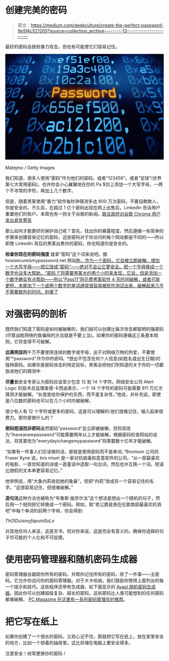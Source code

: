 # 创建完美的密码

> 原文：<https://medium.com/geekculture/create-the-perfect-password-9e5f4c521205?source=collection_archive---------13----------------------->

最好的密码会挫败暴力攻击，但也有可能使它们容易记住。

![](img/cfe70706be2f6bc04258bd524efa709c.png)

Matejmo / Getty Images

我们知道，很多人使用“密码”作为他们的密码。或者“123456”。或者“足球”(世界第七大常用密码)。也许你会小心翼翼地在你的 Pa $剑上添加一个大写字母，一两个不寻常的字符，再加上几个数字。

但是，随着黑客使用“暴力”软件每秒钟猜测多达 800 万次密码，不要自欺欺人，你是安全的。不久前，在超过 1 亿个密码出现在网上出售后，LinkedIn 告诉用户重置他们的账户。本周也有一则关于谷歌的新闻。[联合政府对谷歌 Chrome 用户发出紧急警告](https://www.thenewsminute.com/article/union-govt-issues-urgent-warning-google-chrome-users-158754)

那么如何才能更好的保护自己呢？首先，找出你的暴露程度，然后遵循一些简单的步骤来创建容易记忆的密码，这些密码对于你访问的每个网站都是不同的——所以即使 LinkedIn 背后的黑客出售你的密码，你也知道你是安全的。

**检查你现在的密码强度**
就拿“密码”这个词来说吧。据 howsecureismypassword.net 网站[称，作为一个密码，它会被立即破解。增加一个大写字母——把它改成“密码”——绝对不会让它更安全。把一个字母换成一个数字也没多大帮助。“密码 1”将需要黑客大约两个小时来发现，它说。但是添加一个数字确实有点帮助——所以“Pass11”将花费黑客软件 4 天时间破解，或者可能更短。末尾加了一个或两个数字的单词通常很容易被软件测试出来，破解起来几乎不需要额外的时间。别傻了](https://howsecureismypassword.net/)

# 对强密码的剖析

既然我们知道了密码是如何被破解的，我们就可以创建比每次攻击都聪明的强密码(尽管战胜网络钓鱼骗局的方法就是不要上当)。如果你的密码遵循这三条基本规则，它将变得不可破解。

**远离明显的**千万不要使用连续的数字或字母，出于对网络万物的热爱，不要使用“*password”*作为你的密码*。*想出不包含任何个人信息(如姓名或出生日期)的独特密码。如果你是密码攻击的特定目标，黑客会把他们所知道的关于你的一切都放进他们的猜测中

**尽量长**安全专家认为密码应该至少包含 12 到 14 个字符。网络安全公司 Alert Logic 的技术总监理查德·卡西迪表示，一个 14 个字符的密码可能需要 811 万亿次猜测才能破解。“长度是给你保护的东西，而不是复杂性，”他说，并补充说，即使是八位数的密码也可以在几个小时内被破解。

很少有人有 12 个字符或更多的密码，这是可以理解的:他们很难记住，输入起来很费力。那你是做什么的？

**密码短语而非密码**虽然密码“password”会立即被破解，但将其改为“ihaveanewpassword”可能需要两年以上才能破解。根据密码检查网站的说法，将其更改为“everydayichangemypassword”将需要数十亿年才能破解。

“如果有一件事人们应该做的话，那就是使用密码而不是单词，”Bromium 公司的 Fraser Kyne 说，bro mium 是一家对抗病毒和恶意软件的公司。“从一部最喜欢的电影、一首你知道的诗或一首童谣中选取一句台词，然后也许互换一个词。短语比随机的文本串更容易记忆。”

他举例说，用“大象内莉收拾她的象鼻”，但把“内莉”改成另一个容易记住的名字。“这很容易记住，但很难破解。”

**造句法**这种方法也被称为“布鲁斯·施奈尔法”这个想法是想出一个随机的句子，然后用一个规则把它转换成一个密码。例如，取“老公爵是我在伦敦南部最喜欢的酒吧”中每个单词的前两个字母，你会得到:

*ThOlDuismyfapuinSoLo*

对其他任何人来说，这是天书，但对你来说，这是完全有意义的。确保你选择的句子尽可能的个人化和不可捉摸。

# 使用密码管理器和随机密码生成器

密码管理器会跟踪你所有的密码，并帮你记住所有的密码，除了一件事——主密码，它允许你访问你的密码管理器。对于大卡哈纳，我们鼓励你使用上面列出的每一个提示和技巧。这些程序还带有生成器，如下面显示的 [Avast 随机密码生成器](https://www.avast.com/random-password-generator)，因此你可以创建超级复杂、超长的密码，这些密码比人类可能想到的任何密码都难破解。 [PC Magazine 在这里有一系列密码管理员的推荐](https://www.pcmag.com/picks/the-best-password-managers)。

# 把它写在纸上

如果你创建了一个很长的密码，又担心记不住，那就把它写在纸上，放在家里安全的地方，比如一个锁着的抽屉里。这比存储在电脑上要安全得多。

注意安全！经常更换你的密码！
